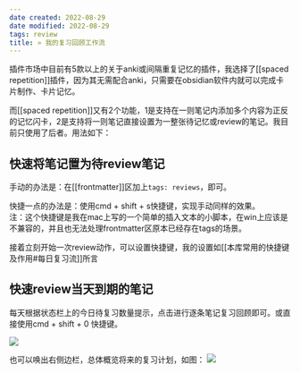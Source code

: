 ```yaml
---
date created: 2022-08-29
date modified: 2022-08-29
tags: review
title: » 我的复习回顾工作流
---
```


插件市场中目前有5款以上的关于anki或间隔重复记忆的插件，我选择了[[spaced repetition]]插件，因为其无需配合anki，只需要在obsidian软件内就可以完成卡片制作、卡片记忆。

而[[spaced repetition]]又有2个功能，1是支持在一则笔记内添加多个内容为正反的记忆闪卡，2是支持将一则笔记直接设置为一整张待记忆或review的笔记。我目前只使用了后者。用法如下：

## 快速将笔记置为待review笔记

手动的办法是：在[[frontmatter]]区加上`tags: reviews`，即可。

快捷一点的办法是：使用cmd + shift + s快捷键，实现手动同样的效果。  
	注：这个快捷键是我在mac上写的一个简单的插入文本的小脚本，在win上应该是不兼容的，并且也无法处理frontmatter区原本已经存在tags的场景。

接着立刻开始一次review动作，可以设置快捷键，我的设置如[[本库常用的快捷键及作用#每日复习流]]所言

## 快速review当天到期的笔记

每天根据状态栏上的今日待复习数量提示，点击进行逐条笔记复习回顾即可。或直接使用cmd + shift + 0 快捷键。

![](https://img2.oldwinter.top/20220829210221.png)


也可以唤出右侧边栏，总体概览将来的复习计划，如图：
![](https://img2.oldwinter.top/20220829210140.png)



